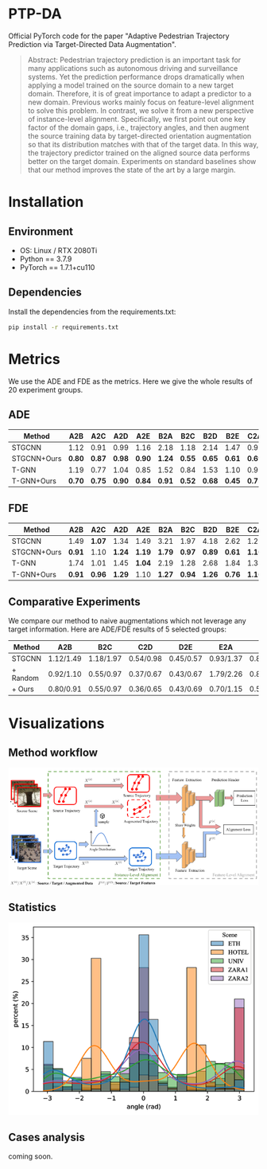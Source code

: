 # PTP-DA
Official PyTorch code for the paper "Adaptive Pedestrian Trajectory Prediction via Target-Directed Data Augmentation". 

>Abstract: Pedestrian trajectory prediction is an important task for many applications such as autonomous driving and surveillance systems. Yet the prediction performance drops dramatically when applying a model trained on the source domain to a new target domain. Therefore, it is of great importance to adapt a predictor to a new domain. Previous works mainly focus on feature-level alignment to solve this problem. In contrast, we solve it from a new perspective of instance-level alignment. Specifically, we first point out one key factor of the domain gaps, i.e., trajectory angles, and then augment the source training data by target-directed orientation augmentation so that its distribution matches with that of the target data. In this way, the trajectory predictor trained on the aligned source data performs better on the target domain. Experiments on standard baselines show that our method improves the state of the art by a large margin.

# Installation

## Environment

- OS: Linux / RTX 2080Ti
- Python == 3.7.9
- PyTorch == 1.7.1+cu110

## Dependencies

Install the dependencies from the requirements.txt:

```bash
pip install -r requirements.txt
```

# Metrics

We use the ADE and FDE as the metrics. Here we give the whole results of 20 experiment groups.

## ADE

|Method|A2B|A2C|A2D|A2E|B2A|B2C|B2D|B2E|C2A|C2B|C2D|C2E|D2A|D2B|D2C|D2E|E2A|E2D|E2C|E2A|AVG|
| ----| ----| ----| ----|----| ----| ----| ----|----| ----| ----| ----|----| ----| ----| ----|----| ----| ----| ----|----| ----|
|STGCNN|1.12|0.91|0.99|1.16|2.18|1.18|2.14|1.47|0.96|0.59|0.54|0.41|0.89|1.04|0.57|0.45|0.93|1.01|0.58|0.44|0.98|
|STGCNN+Ours|**0.80**|**0.87**|**0.98**|**0.90**|**1.24**|**0.55**|**0.65**|**0.61**|**0.69**|**0.27**|**0.36**|**0.31**|**0.83**|**0.32**|**0.46**|**0.43**|**0.70**|**0.23**|**0.42**|**0.40**|**0.60**|
|T-GNN|1.19|0.77|1.04|0.85|1.52|0.84|1.53|1.10|0.91|0.65|0.55|0.40|0.85|1.11|0.72|0.43|0.81|1.09|0.62|0.51|0.87|
|T-GNN+Ours|**0.70**|**0.75**|**0.90**|**0.84**|**0.91**|**0.52**|**0.68**|**0.45**|**0.75**|**0.28**|**0.47**|**0.36**|**0.81**|**0.29**|**0.45**|**0.38**|**0.68**|**0.23**|**0.43**|**0.41**|**0.58**|


## FDE

|Method|A2B|A2C|A2D|A2E|B2A|B2C|B2D|B2E|C2A|C2B|C2D|C2E|D2A|D2B|D2C|D2E|E2A|E2D|E2C|E2A|AVG|
| ----| ----| ----| ----|----| ----| ----| ----|----| ----| ----| ----|----| ----| ----| ----|----| ----| ----| ----|----| ----|
|STGCNN|1.49|**1.07**|1.34|1.49|3.21|1.97|4.18|2.62|1.20|0.88|0.98|0.65|0.96|1.62|0.83|**0.57**|1.37|1.58|0.87|0.67|1.48|
|STGCNN+Ours|**0.91**|1.10|**1.24**|**1.19**|**1.79**|**0.97**|**0.89**|**0.61**|**1.10**|**0.36**|**0.65**|**0.51**|**0.95**|**0.43**|**0.77**|0.69|**1.15**|**0.31**|**0.74**|**0.66**|**0.85**|
|T-GNN|1.74|1.01|1.45|**1.04**|2.19|1.28|2.68|1.84|1.34|1.11|0.99|0.69|1.25|1.74|0.97|**0.53**|1.18|1.70|0.88|0.79|1.31|
|T-GNN+Ours|**0.91**|**0.96**|**1.29**|1.10|**1.27**|**0.94**|**1.26**|**0.76**|**1.16**|**0.40**|**0.79**|**0.61**|**1.16**|**0.37**|**0.74**|0.61|**1.06**|**0.42**|**0.74**|**0.70**|**0.89**|


## Comparative Experiments

We compare our method to naive augmentations which not leverage any target information. Here are ADE/FDE results of 5 selected groups:

|Method|A2B|B2C|C2D|D2E|E2A|AVG|
| ----| ----| ----| ----|----| ----| ----|
|STGCNN|1.12/1.49|1.18/1.97|0.54/0.98|0.45/0.57|0.93/1.37|0.84/1.28|
|+ Random|0.92/1.10|0.55/0.97|0.37/0.67|0.43/0.67|1.79/2.26|0.81/1.13|
|+ Ours|0.80/0.91|0.55/0.97|0.36/0.65|0.43/0.69|0.70/1.15|0.57/0.87|


# Visualizations

## Method workflow

![Method workflow](./figs/fig01-workflow.png)

## Statistics

![Angle Distribution](./figs/fig02-angle_distribution.png)

## Cases analysis

coming soon.
